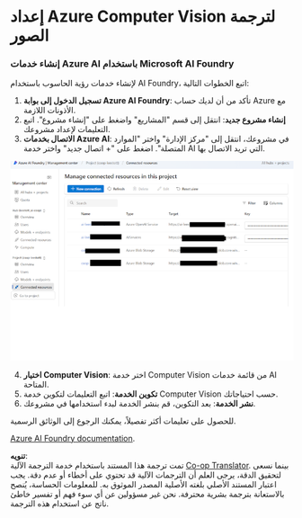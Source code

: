 <!--
CO_OP_TRANSLATOR_METADATA:
{
  "original_hash": "51b853c8dadb14db587888d7d514f6fd",
  "translation_date": "2025-05-06T18:14:18+00:00",
  "source_file": "getting_started/set-up-resources/set-up-azure-computer-vision.md",
  "language_code": "ar"
}
-->
# إعداد Azure Computer Vision لترجمة الصور

### إنشاء خدمات Azure AI باستخدام Microsoft AI Foundry

لإنشاء خدمات رؤية الحاسوب باستخدام AI Foundry، اتبع الخطوات التالية:

1. **تسجيل الدخول إلى بوابة Azure AI Foundry**: تأكد من أن لديك حساب Azure مع الأذونات اللازمة.
2. **إنشاء مشروع جديد**: انتقل إلى قسم "المشاريع" واضغط على "إنشاء مشروع". اتبع التعليمات لإعداد مشروعك.
3. **الاتصال بخدمات Azure AI**: في مشروعك، انتقل إلى "مركز الإدارة" واختر "الموارد المتصلة". اضغط على "+ اتصال جديد" واختر خدمة AI التي تريد الاتصال بها.

![Foundry-resources](../../../../imgs/foundry-resources.png)

4. **اختيار Computer Vision**: اختر خدمة Computer Vision من قائمة خدمات AI المتاحة.
5. **تكوين الخدمة**: اتبع التعليمات لتكوين خدمة Computer Vision حسب احتياجاتك.
6. **نشر الخدمة**: بعد التكوين، قم بنشر الخدمة لبدء استخدامها في مشروعك.

للحصول على تعليمات أكثر تفصيلاً، يمكنك الرجوع إلى الوثائق الرسمية.

[Azure AI Foundry documentation](https://learn.microsoft.com/azure/ai-studio/ai-services/how-to/connect-ai-services).

**تنويه**:  
تمت ترجمة هذا المستند باستخدام خدمة الترجمة الآلية [Co-op Translator](https://github.com/Azure/co-op-translator). بينما نسعى لتحقيق الدقة، يرجى العلم أن الترجمات الآلية قد تحتوي على أخطاء أو عدم دقة. يجب اعتبار المستند الأصلي بلغته الأصلية المصدر الموثوق به. للمعلومات الحساسة، يُنصح بالاستعانة بترجمة بشرية محترفة. نحن غير مسؤولين عن أي سوء فهم أو تفسير خاطئ ناتج عن استخدام هذه الترجمة.